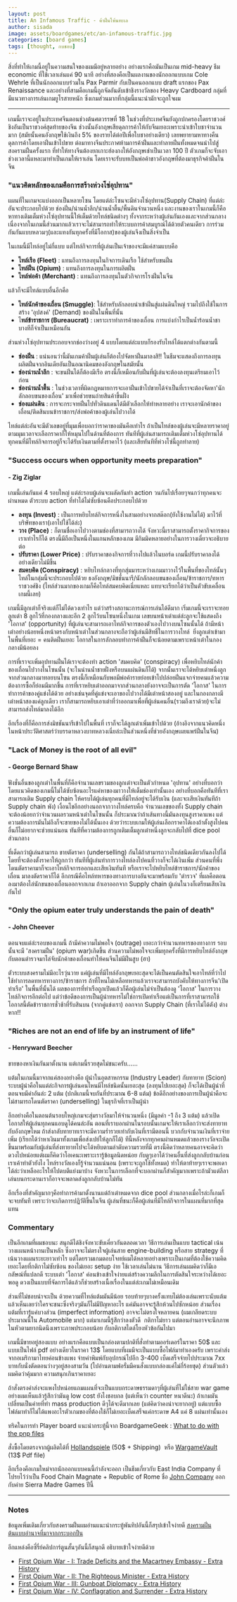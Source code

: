 ```yaml
---
layout: post
title: An Infamous Traffic - ค้าฝิ่นโพ้นทะเล
author: sisada
image: assets/boardgames/etc/an-infamous-traffic.jpg
categories: [board games]
tags: [thought, กบชอบ]
---
```

สิ่งที่ทำให้เกมนี้อยู่ในความสนใจของผมมีอยู่หลายอย่าง อย่างแรกคือมันเป็นเกม mid-heavy ธีม economic ที่ใช้เวลาเล่นแค่ 90 นาที อย่างที่สองคือเป็นผลงานของนักออกแบบเกม Cole Wehrle ที่เป็นนักออกแบบร่วมใน Pax Parmir กับเป็นคนออกแบบ draft แรกของ Pax Renaissance และอย่างที่สามคือเกมนี้ถูกจัดอันดับเข้าชิงรางวัลของ Heavy Cardboard กลุ่มที่มีแนวทางการเล่นเกมยูโรสายหนัก ซึ่งเกมส่วนมากที่กลุ่มนี้แนะนำมักจะถูกใจผม


---



เกมนี้เราจะอยู่ในประเทศจีนตอนช่วงต้นศตวรรษที่ 18 ในช่วงที่ประเทศจีนยังถูกปกครองโดยราชวงศ์ชิงอันเป็นราชวงศ์สุดท้ายของจีน ช่วงนั้นอังกฤษเสียดุลการค้าให้กับจีนเยอะเพราะนำเข้าใบชาจำนวนมาก (สมัยนั้นคนอังกฤษใช้เงินถึง 5% ของรายได้ต่อปีเพื่อใบชาอย่างเดียว) เลยพยายามหาทางคืนดุลการค้าโดยเอาฝิ่นเข้าไปขาย ต่อมาทางจีนประกาศห้ามการค้าฝิ่นและทำลายฝิ่นทั้งหมดจนนำไปสู่สงครามฝิ่นครั้งแรก ที่ทำให้ทางจีนต้องยกเกาะฮ่องกงให้อังกฤษเช่าเป็นเวลา 100 ปี ตัวเกมก็จะจับเอาช่วงเวลานี้แหละมาทำเป็นเกมให้เราเล่น โดยเราจะรับบทเป็นพ่อค้าชาวอังกฤษที่ต้องมาธุรกิจค้าฝิ่นในจีน


### "แนวคิดหลักของเกมคือการสร้างห่วงโซ่อุปทาน"


แผนที่ในเกมจะแบ่งออกเป็นหลายโซน โดยแต่ล่ะโซนจะมีห่วงโซ่อุปทาน(Supply Chain) ที่แต่ล่ะอันจะประกอบไปด้วย ช่องฝิ่น/น่านน้ำลึก/น่านน้ำตื้น/พื้นดินจำนวนหนึ่ง และงานของเราในเกมนี้ก็คือหาทางเติมเต็มห่วงโซ่อุปทานนี้ให้เต็มด้วยไทล์ชนิดต่างๆ ทั้งจากระหว่างผู้เล่นกันเองและจากส่วนกลาง เนื่องจากในเกมนี้ส่วนมากแล้วเราจะไม่สามารถทำให้ระบบการค้าสมบูรณ์ได้ด้วยตัวคนเดียว การร่วมกันกันแบบหลวมๆ(และแทงกันทุกครั้งที่มีโอกาส)ของผู้เล่นจึงเป็นสิ่งจำเป็น

ในเกมนี้มีไทล์อยู่ไม่กี่แบบ แต่ไทล์กิจการที่ผู้เล่นเป็นเจ้าของจะมีแค่สามแบบคือ
* **ไทล์เรือ (Fleet)** : แทนถึงการลงทุนในกิจการเดินเรือ ใช้สำหรับขนฝิ่น
* **ไทล์ฝิ่น (Opium)** : แทนถึงการลงทุนในการผลิตฝิ่น
* **ไทล์พ่อค้า (Merchant)** : แทนถึงการลงทุนในตัวกิจการโรงฝิ่นในจีน


แล้วก็จะมีไทล์แบบอื่นอีกคือ
* **ไทล์นักค้าของเถื่อน (Smuggle)**: ใช้สำหรับลักลอบนำเข้าฝิ่นสู่แผ่นดินใหญ่ รวมไปถึงใช้ในการสร้าง 'อุปสงค์' (Demand) ของฝิ่นในพื้นที่นั้น
* ไ**ทล์ข้าราชการ (Bureaucrat)** : เพราะเราทำการค้าของเถื่อน การแบ่งกำไรเป็นน้ำร้อนน้ำชาบางทีก็จำเป็นเหมือนกัน

ส่วนห่วงโซ่อุปทานประกอบจากช่องว่างอยู่ 4 แบบโดยแต่ล่ะแบบก็รองรับไทล์ได้แตกต่างกันตามนี้
* **ช่องฝิ่น** : แน่นอนว่านี้มันเกมค้าฝิ่นผู้เล่นก็ต้องไปจัดหาฝิ่นมาลงสิ!! ในธีมจะแสดงถึงการลงทุนผลิตฝิ่นจากอินเดียอันเป็นอณานิคมของอังกฤษในสมัยนั้น
* **ช่องน่านน้ำลึก** : จะขนฝิ่นได้ก็ต้องมีเรือ ตรงนี้ก็เหมือนกับฝิ่นที่ผู้เล่นจะต้องลงทุนเตรียมเอาไว้ก่อน
* **ช่องน่านน้ำตื้น** : ในช่วงเวลาที่ผิดกฎหมายการจะเอาฝิ่นเข้าไปขายได้จำเป็นที่เราจะต้องจัดหา'นักลักลอบขนของเถื่อน' มาเพื่อช่วยขนถ่ายสินค้าขึ้นฝั่ง
* **ช่องแผ่นดิน** : การจะกระจายฝิ่นไปทั่วดินแดนได้มีตัวเลือกให้ทำหลายอย่าง เราจะเอานักค้าของเถื่อน/ติดสินบนข้าราชการ/ส่งพ่อค้าของผู้เล่นไปวางได้


ไทล์แต่ล่ะอันจะมีตัวเลขอยู่ที่มุมเพื่อบอกว่าราคาของมันคือเท่าไร ถ้าเป็นไทล์ของผู้เล่นจะมีหลายราคาอยู่ตามมุมเวลาจะเลือกราคาก็ให้หมุนไปในด้านที่ต้องการ ทันทีที่ผู้เล่นสามารถเติมเต็มห่วงโซ่อุปทานได้ ทุกคนที่มีไทล์กิจการอยู่ก็จะได้รับเงินตามที่ตั้งราคาไว้ (และเสียทันทีที่ห่วงโซ่นี้ถูกทำลาย)

### "Success occurs when opportunity meets preparation"


#### - Zig Ziglar


เกมนี้เล่นกันแค่ 4 รอบใหญ่ แต่ล่ะรอบผู้เล่นจะผลัดกันทำ action วนกันไปเรื่อยๆจนกว่าทุกคนจะผ่านหมด ตัวระบบ action ที่ทำได้ไม่ซับซ้อนคือประกอบไปด้วย
* **ลงทุน (Invest)** : เป็นการหยิบไทล์กิจการหนึ่งในสามอย่างจากสต๊อก(ยังใช้งานไม่ได้) มาไว้ที่บริษัทของเรา(เอาไปใช้ได้ล่ะ)
* **วาง (Place)** : ก็ตามชื่อเอาไปวางตามช่องที่สามารถวางได้ จังหวะนี้เราสามารถตั้งราคากิจการของเราเท่าไรก็ได้ ตรงนี้มีถือเป็นหนึ่งในแกนหลักของเกม มีกิมมิคหลายอย่างในการวางเดี๋ยวจะอธิบายต่อ
* **ปรับราคา (Lower Price)** : ปรับราคาของกิจการที่วางไปแล้วในบอร์ด เกมนี้ปรับราคาลงได้อย่างเดียวไม่มีขึ้น
* **สมคบคิด (Conspiracy)** : หยิบไทล์กลางที่ทุกสุ่มมาระหว่างเกมมาวางไว้ในพื้นที่ของไทล์นั้นๆ ไทล์ในกลุ่มนี้จะประกอบไปด้วย ธงอังกฤษ/มิชชั่นนารี/นักลักลอบขนของเถื่อน/ข้าราชการ/ทหารราชวงศ์ชิง (ไทล์ส่วนมากของเกมก็คือไทล์สมคบคิดเนี่ยแหละ แทบจะเรียกได้ว่าเป็นตัวขับเคลื่อนเกมนี้เลย)


เกมนี้มีลูกเต๋าก็จริงแต่ก็ไม่ได้ดวงเท่าไร แต่ว่าสร้างสถานะการณ์การเล่นได้ดีมาก เริ่มเกมนี้จะเราจะทอยลูกเต๋า 8 ลูกไว้ที่กองกลางและอีก 2 ลูกไว้บนโซนหนึ่งในเกม เลขบนหน้าเต๋าแต่ล่ะลูกจะใช้แสดงถึง 'โอกาส' (opportunity) ที่ผู้เล่นจะสามารถเอาไทล์กิจการของตัวเองไปวางบนโซนนั้นได้ ถ้ามีหน้าเต๋าอย่างน้อยหนึ่งหน้าตรงกับหน้าเต๋าในส่วนกลางจะถือว่าผู้เล่นมีสิทธิ์ในการวางไทล์  ยิ่งลูกเต๋าเข้ามาในพื้นที่เยอะ = คนติดฝิ่นเยอะ โอกาสในการลักลอบทำการค้าฝิ่นก็จะน้อยตามเพราะหน้าเต๋าในกองกลางมีน้อยลง

การที่เราจะเพิ่มอุปทานฝิ่นได้เราจะต้องทำ action 'สมคบคิด' (conspiracy) เพื่อหยิบไทล์นักค้าของเถื่อนไปวางในโซนนั้น (จะในน่านน้ำชายฝั่งหรือบนแผ่นดินก็ได้) จากนั้นเราจะได้หยิบเต๋าหนึ่งลูกจากส่วนกลางมาทอยบนโซน ตรงนี้ก็เหมือนกับพอมีพ่อค้ารายย่อยเข้าไปปล่อยฝิ่นแจกจ่ายคนแล้วความต้องการซื้อก็ย่อมมีมากขึ้น การที่เราหยิบเต๋าออกมาจากส่วนกลางยังอาจจะเป็นการตัด 'โอกาส' ในการทำการค้าของคู่แข่งได้ด้วย อย่างเช่นจุดที่คู่แข่งจะเอาของไปวางได้มีเต๋าหน้าสองอยู่ และในกองกลางมีเต๋าหน้าสองแค่ลูกเดียว เราก็สามารถหยิบเอาเต๋าที่ว่าออกมาเพื่อที่ผู้เล่นคนอื่น(รวมถึงเราด้วย)จะไม่สามารถส่งไทล์มาลงได้อีก

อีกเรื่องที่ก็คือการส่งมิชชันนารีเข้าไปในพื้นที่ เราก็จะได้ลูกเต๋าเพิ่มเข้าไปด้วย (อ้างอิงจากแนวคิดหนึ่งในหน้าประวัติศาสตร์ว่าบรรดาหลวงบาทหลวงเนี่ยล่ะเป็นส่วนหนึ่งที่ช่วยอังกฤษเผยแพร่ฝิ่นในจีน)

### "Lack of Money is the root of all evil"


#### - George Bernard Shaw


ฟังชั่นอื่นของลูกเต๋าในพื้นที่ก็คือจำนวนเลขรวมของลูกเต๋าจะเป็นตัวกำหนด 'อุปทาน' อย่างที่บอกว่าโดยแนวคิดของเกมนี้ไม่ได้ซับซ้อนอะไรแค่หาของมาวางให้เต็มช่องเท่านั้นเอง อย่างที่บอกคือทันทีที่เราสามารถเติม Supply chain ให้ครบได้ผู้เล่นทุกคนที่มีไทล์อยู่จะได้รับเงิน (และจะเสียเงินทันทีถ้า Supply chain พัง) เงื่อนไขอีกอย่างนอกจากวางไทล์ครบคือ จำนวนเลขของทั้ง Supply chain จะต้องน้อยกว่าจำนวนผลรวมหน้าเต๋าในโซนนั้น ก็ประมาณว่าถ้าเส้นทางนี้มันลงทุนสูงราคาแพง แต่ความต้องการมันไม่ถึงก็จะขายของไม่ได้นั้นเอง ด้วยว่าระบบเกมให้ผู้เล่นเลือกราคาได้เองถ้าตั้งสูงไปคนอื่นก็ไม่อยากจะช่วยแน่นอน ทันทีที่ความต้องการถูกเติมเต็มลูกเต๋าหนึ่งลูกจะกลับไปที่ dice pool ส่วนกลาง

ที่เด็ดกว่าผู้เล่นสามารถ ขายตัดราคา (underselling) กันได้ถ้าสามารถวางไทล์ชนิดเดียวกันลงไปได้โดยที่จะต้องตั้งราคาให้ถูกกว่า ทันทีที่ผู้เล่นทำการวางไทล์ลงไปคนที่วางก็จะได้เงินเพิ่ม ส่วนคนที่พึ่งโดนตัดราคามาก็จะเอาไทล์กิจการออกและเสียเงินทันที หรือเราจะไปหยิบไทล์ข้าราชการ/นักค้าของเถื่อน มาลงตัดราคาก็ได้ อีกกรณีคือไทล์ทหารของทางการบางอันจะมาพร้อมกับ 'ตำรวจ' ที่ผลคือตอนลงมาต้องไล่นักขนของเถื่อนออกจากเกม ถ้าเอาออกจาก Supply chain ผู้เล่นในวงก็เตรียมเสียเงินกันไป

### "Only the opium eater truly understands the pain of death"


#### - John Cheever


ตอนจบแต่ล่ะรอบของเกมนี้ ถ้ามีค่าความไม่พอใจ (outrage) เยอะกว่าจำนวนทหารของทางการ รอบนั้นจะมี 'สงครามฝิ่น' (opium war)เกิดขึ้น ส่วนความไม่พอใจจะเพิ่มทุกครั้งที่มีการหยิบไทล์อังกฤษ กับตอนตำรวจมาไล่จับนักค้าของเถื่อนทำให้คนจีนไม่มีฝิ่นสูบ (ฮา)

ตัวระบบสงครามไม่มีอะไรวุ่นวาย แค่ผู้เล่นที่มีไทล์อังกฤษเยอะสุดจะได้เป็นคนตัดสินใจเอาไทล์ที่ว่าไปใช้ทำการลดทหารทางการ/ข้าราชการ ถ้าที่ไหนไม่เหลือทหารแล้วเราจะสามารถบังคับให้ทางการจีน'เปิดท่าเรือ' ในพื้นที่นั้นได้ ผลของการที่ท่าเรือถูกเปิดแล้วก็คือผู้เล่นไม่จำเป็นต้องดู 'โอกาส' ในการวางไทล์กิจการอีกต่อไป แต่ว่าข้อดีของการเป็นผู้นำทหารไม่ใช่การเปิดท่าเรือแต่เป็นการที่เราสามารถใช้โอกาสนี้ตัดข้าราชการชั่วช้าที่รับสินบน (จากคู่แข่งเรา) ออกจาก Supply Chain (ที่เราไม่ได้ตัง) ต่างหาก!!
### "Riches are not an end of life by an instrument of life"


#### - Henryward Beecher


ขายของหาเงินกันมาตั้งนาน แต่เกมนี้รวยสุดไม่ชนะครับ......

แต้มในเกมนี้มาจากแค่สองอย่างคือ ผู้นำในอุตสาหกรรม (Industry Leader) กับทายาท (Scion) ระบบผู้นำคือในแต่ล่ะกิจการผู้เล่นคนไหนมีไทล์ชนิดนั้นเยอะสุด (ลงทุนไปเยอะสุด) ก็จะได้เป็นผู้นำที่ตอนจบมีค่าอันล่ะ 2 แต้ม (ปกติเกมนี้จบกันที่ประมาณ 6-8 แต้ม) ข้อดีอีกอย่างของการเป็นผู้นำคือจะไม่สามารถโดนตัดราคา (underselling) ในธุรกิจที่เราเป็นผู้นำ

อีกอย่างคือในตอนต้นรอบใหญ่เกมจะสุ่มรางวัลมาให้จำนวนหนึ่ง (มีมูลค่า -1 ถึง 3 แต้ม) แล้วเปิดโอกาสให้ผู้เล่นทุกคนแอบดูได้คนล่ะอัน ตอนที่เราบอกผ่านในรอบนั้นเกมจะให้เราเลือกว่าจะส่งทายาทกับอังกฤษไหม ถ้าส่งกลับทายาทเราจะมีความร่ำรวยเท่ากับเงินที่เรามีตอนนี้ บวกกับจำนวนเงินที่เราจ่ายเพิ่ม (เรียกได้ว่าหาเงินมาทั้งเกมเพื่อส่งเปย์ให้ลูกก็ได้) ทีนี้หลังจากทุกคนผ่านหมดแล้วของรางวัลจะเปิดขึ้นมาพร้อมกับผู้เล่นที่ส่งทายาทไปจะได้หยิบตามลำดับความรวยที่มี ตรงนี้คิดว่าหลายคนอาจจะคิดว่าดวงไปหน่อยแต่ผมก็คิดว่าโอเคนะเพราะเรารู้ข้อมูลนิดหน่อย กับดูๆเอาได้ว่าคนอื่นที่ส่งลูกกลับบ้านก่อนเราเค้าทำตัวยังไง ไทล์รางวัลเองก็รู้จำนวนแน่นอน (เพราะจะถูกใช้ทั้งหมด) ทำให้ตาท้ายๆเราจะพอเดาได้ล่ะว่าเหลืออะไรให้ไปตบตีแย่งมาบ้าง จังหวะในการเลือกที่จะบอกผ่านก็สำคัญมากเพราะถ้ามัวแต่ลีลาเล่นบนกระดานเราก็อาจจะพลาดส่งลูกกลับบ้านไม่ทัน

อีกเรื่องที่สำคัญมากๆคือทำการค้ามาตั้งนานแต่ถ้าเต๋าหมดจาก dice pool ส่วนกลางเมื่อไรล่ะก็เกมก็จะจบทันที เพราะว่าจะเกิดการปฎิวัติขึ้นในจีน ผู้เล่นที่ชนะก็คือผู้เล่นที่มีไทล์กิจการในแผนที่มากที่สุดแทน


### **Commentary**


เป็นอีกเกมที่ผมชอบนะ สนุกดีได้ชิงจังหวะขับเคี่ยวกันตลอดเวลา วิธีการเล่นเป็นแบบ tactical เน้นวางแผนหน้างานเป็นหลัก ซึ่งอาจจะไม่ตรงใจผู้เล่นสาย engine-building หรือสาย strategy ที่เน้นวางแผนระยะยาวเท่าไร แต่โดยรวมเกมตอบโจทย์ผมได้หลายอย่างเพราะเป็นเกมที่ต้องใช้ความคิดเยอะโดยที่กติกาไม่ซับซ้อน ของไม่เยอะ setup ง่าย ใช้เวลาเล่นไม่นาน วิธีการเล่นผมคิดว่าก็มีเอกลัษณ์ที่แปลกดี ระบบเต๋า 'โอกาส' ค่อนข้างเข้าใจง่ายแต่สร้างความลึกในการตัดสินใจระหว่างได้เยอะพอดู ดวงเป็นแบบที่จัดการได้แล้วก็ช่วยสร้างเนื้อเรื่องในแต่ล่ะเกมไม่เหมือนเดิม

ส่วนที่ไม่ชอบน่าจะเป็น ด้วยความที่ไทล์แต้มมันมีน้อย รอบท้ายๆบางครั้งแทบไม่ต้องเล่นเพราะนับแต้มแล้วเห็นเลยว่าใครจะชนะซึ่งจริงๆมันก็ไม่มีปัญหาอะไร แค่มันอาจจะรู้สึกห้วนไปซักหน่อย ส่วนเรื่องแต้มที่เรารู้แค่บางส่วน (imperfect information) อาจจะไม่ตรงใจหลายคน (ผมเกลียดระบบประมาณนี้ใน Automobile มาก) แต่มาเกมนี้รู้สึกว่าลงตัวดี  กติกาไม่ยาว แต่ตอนอ่านอาจจะนึกภาพในหัวตามยากนิดนึงเพราะภาพประกอบน้อย กับกติกาสไตล์โยงหัวข้อกันไปมา

เกมนี้มีขายอยู่สองแบบ อย่างแรกคือแบบเป็นกล่องตามปกติที่สั่งทำตามออร์เดอร์ในราคา 50$ และแบบเป็นไฟล์ pdf อย่างเดียวในราคา 13$ โดยแบบที่ผมมีจะเป็นแบบซื้อไฟล์มาทำเองครับ เพราะค่าส่งจากอเมริกามาไทยค่อนข้างแพง จ่ายค่าพิมพ์กับอุปกรณ์ไปอีก 3-400 เบ็ดเสร็จจ่ายไปประมาณ 7xx บาทกับนั่งตัดตอนว่างๆอยู่สองสามวัน (ไปอ่านตามฟอรั่มมีคนสั่งแบบกล่องแค่ไม่กี่ร้อยชุด) ส่วนตัวแล้วผมคิดว่าคุ้มมาก ความสนุกเกินราคาเยอะ

ถ้าสั่งตรงค่าส่งจะแพงไปหน่อยแถมแผนที่จะเป็นแบบกระดาษธรรมดาๆที่ผู้เล่นที่ไม่ใช่สาย war game อย่างผมเห็นแล้วรู้สึกว่ามันดู low cost ยังไงชอบกล (แต่เห็นว่า counter หนาดีนะ) ถ้าเกมมันเปลี่ยนเป็นค่ายที่ทำ mass production ดีๆได้จะดีมากเลย (แต่คิดว่าคงน่าจะยากอยู่) แต่แบบซื้อไฟล์มาทำก็ไม่ได้แพงอะไรตัวเกมของที่ต้องใช้ก็ไม่เยอะเบ็ดเสร็จแค่กระดาษ A4 แค่ 8 แผ่นเท่านั้นเอง

ทริคในการทำ Player board แนะนำกระทู้นี้จาก BoardgameGeek : [What to do with the pnp files](https://boardgamegeek.com/article/24374909#24374909)

สั่งซื้อโดยตรงจากผู้ผลิตได้ที่ [Hollandspiele](https://hollandspiele.com/products/an-infamous-traffic) (50$ + Shipping)  หรือ [WargameVault](http://www.wargamevault.com/product/198057/An-Infamous-Traffic) (13$ Pdf file)

อีกเรื่องคือเกมใหม่จากนักออกแบบคนนี้กำลังจะออก เป็นธีมเกี่ยวกับ East India Company ที่โปรยไว้ว่าเป็น Food Chain Magnate + Republic of Rome ชื่อ [John Company](https://boardgamegeek.com/boardgame/211716/john-company) ออกกับค่าย Sierra Madre Games ปีนี้



---


### Notes


ข้อมูลเพิ่มเติมเกี่ยวกับสงครามฝิ่นผมอ่านแนะนำกระทู้พันทิปอันนี้ก็สรุปเข้าใจง่ายดี [สงครามฝิ่น ต้นแบบอำนาจที่มาจากกระบอกปืน](https://pantip.com/topic/33603138)

อีกแหล่งคือซี่รี่ย์คลิปการ์ตูนสั้นๆอันนี้ก็สนุกดี อธิบายเข้าใจง่ายดีด้วย
* [First Opium War - I: Trade Deficits and the Macartney Embassy - Extra History](https://www.youtube.com/watch?v=fgQahGsYokU)
* [First Opium War - II: The Righteous Minister - Extra History](https://www.youtube.com/watch?v=qHmuuc7m1AA)
* [First Opium War - III: Gunboat Diplomacy - Extra History](https://www.youtube.com/watch?v=jAjUqwauf-A)
* [First Opium War - IV: Conflagration and Surrender - Extra History](https://www.youtube.com/watch?v=s9WRmsHFUg0)

